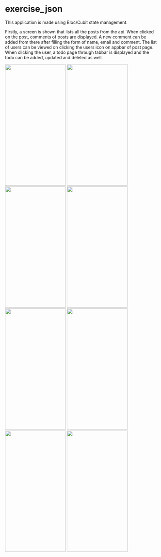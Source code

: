 # exercise_json

This application is made using Bloc/Cubit state management.

Firstly, a screen is shown that lists all the posts from the api.
When clicked on the post, comments of posts are displayed. A new comment can be added from there after filling the form of name, email and comment. 
The list of users can be viewed on clicking the users icon on appbar of post page. When clicking the user, a todo page through tabbar is displayed and the todo
can be added, updated and deleted as well.

<img src="https://github.com/dikshyaBajracharya22/ExerciseJsonApi/assets/92141558/796d251b-fff7-47bf-a184-e72742683543" width="200" height="400">
<img src="https://github.com/dikshyaBajracharya22/ExerciseJsonApi/assets/92141558/ff7dcb04-9550-499f-8186-b1d89457a240" width="200", height="400">
<img src="https://github.com/dikshyaBajracharya22/ExerciseJsonApi/assets/92141558/c8e6d46e-eaa4-496d-832c-2594ebe69de2" width="200", height="400">
<img src="https://github.com/dikshyaBajracharya22/ExerciseJsonApi/assets/92141558/f1ac054f-9682-4cd4-a253-ac98107f152d" width="200", height="400">
<img src="https://github.com/dikshyaBajracharya22/ExerciseJsonApi/assets/92141558/53ab370a-028f-47bb-9ab0-69780a0c5c53" width="200", height="400">
<img src="https://github.com/dikshyaBajracharya22/ExerciseJsonApi/assets/92141558/f9efcb7f-ab0b-4c4b-8d7c-605267ff97e3" width="200", height="400">
<img src="https://github.com/dikshyaBajracharya22/ExerciseJsonApi/assets/92141558/21add829-369d-4f11-b0c4-61e59955e83c" width="200", height="400">
<img src="https://github.com/dikshyaBajracharya22/ExerciseJsonApi/assets/92141558/62f7f5d4-0c1f-4569-819f-8f6f28cb07b8" width="200", height="400">

